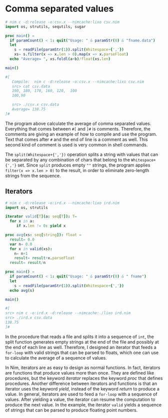 # Comma separated values

```Nim
# nim c -d:release -o:csv.x --nimcache:lixo csv.nim
import os, strutils, sequtils, sugar

proc main() =
  if paramCount() < 1: quit("Usage: " & paramStr(0) & "fname.data")
  let
    s = readFile(paramStr(1)).split(Whitespace+{','})
    xs= s.filter(x => x.len > 0).map(x => x.parseFloat)
  echo "Average= ", xs.foldl(a+b)/float(xs.len)

main()

#[ 
   Compile:  nim c -d:release -o:csv.x --nimcache:lixo csv.nim
   src> cat csv.data
   190, 180, 170, 160, 120,  100
   100,90  

   src> ./csv.x csv.data
   Average= 138.75
]#
```

The program above calculate the average of comma separated values.
Everything that comes between `#[` and `]#` is comments. Therefore,
the comments are giving an example of how to compile and use the
program. Text that comes after `#` and the end of line is a comment
as well. This second kind of comment is used is very common in shell
commands.

The `split(Whitespace+{','})` operation splits a string with
values that can be separated by any combination of chars that
belong to the `Whitespace+{','}` set. Since `split` produces
empty `""` strings, the program applies `filter(x => x.len > 0)`
to the result, in order to eliminate zero-length strings from
the sequence.

## Iterators

```Nim
# nim c -d:release -o:ird.x --nimcache:lixo ird.nim
import os, strutils

iterator valid[T](a: seq[T]): T=
  for x in a:
     if x.len != 0: yield x

proc avg(xs: seq[string]): float =
  result= 0.0
  var n= 0.0
  for x in valid(xs):
    n= n+1
    result= result+x.parseFloat
  result= result/n

proc main() =
  if paramCount() < 1: quit("Usage: " & paramStr(0) & " fname")
  let
    s = readFile(paramStr(1)).split(Whitespace+{','})
  echo avg(s)

main()

#[
src> nim c -o:ird.x -d:release --nimcache:./lixo ird.nim
src> ./ird.x csv.data
138.75
]#
```

In the procedure that reads a file and splits it
into a sequence of `int`, the split function
generates empty strings at the end of the file
and possibly at the end of each line as well.
Therefore, I designed an iterator that feeds
a `for-loop` with  valid strings that can be
parsed to floats, which one can use to calculate
the average of a sequence of values.

In Nim, iterators are as easy to design as normal
functions. In fact, iterators are functions that
produce values more than once. They are defined like
procedures, but the keyword *iterator* replaces
the keyword *proc* that defines procedures. Another
difference between iterators and functions is that
an iterator uses the keyword *yield*, instead of
the keyword *return* to produce a value. In general,
iterators are used to feed a `for-loop` with a sequence
of values. After yielding a value, the iterator can
resume the computation to produce the next value. In
the example, the iterator `valid` yields a sequence of
strings that can be parsed to produce floating point
numbers.

